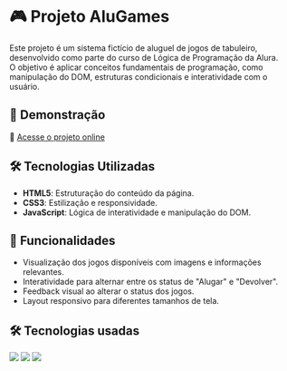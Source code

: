# 🎮 Projeto AluGames

Este projeto é um sistema fictício de aluguel de jogos de tabuleiro, desenvolvido como parte do curso de Lógica de Programação da Alura.  
O objetivo é aplicar conceitos fundamentais de programação, como manipulação do DOM, estruturas condicionais e interatividade com o usuário.

## 🚀 Demonstração

🔗 [Acesse o projeto online](https://projeto-alugames-two.vercel.app/)

## 🛠 Tecnologias Utilizadas

- **HTML5**: Estruturação do conteúdo da página.
- **CSS3**: Estilização e responsividade.
- **JavaScript**: Lógica de interatividade e manipulação do DOM.

## 📌 Funcionalidades

- Visualização dos jogos disponíveis com imagens e informações relevantes.
- Interatividade para alternar entre os status de "Alugar" e "Devolver".
- Feedback visual ao alterar o status dos jogos.
- Layout responsivo para diferentes tamanhos de tela.

## 🛠️ Tecnologias usadas
<div>
  <img src="https://img.shields.io/badge/HTML-239120?style=for-the-badge&logo=html5&logoColor=white">
  <img src="https://img.shields.io/badge/CSS-239120?&style=for-the-badge&logo=css3&logoColor=white">
  <img src="https://img.shields.io/badge/JavaScript-F7DF1E?style=for-the-badge&logo=javascript&logoColor=black">
</div>

